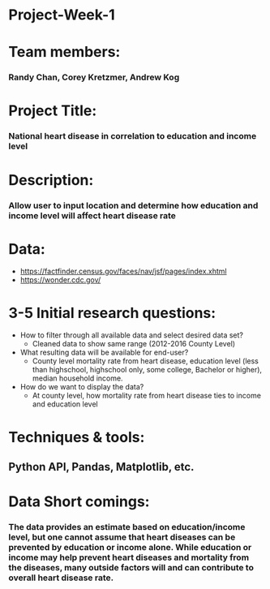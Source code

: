 # Project-Week-1

# Team members: 
### Randy Chan, Corey Kretzmer, Andrew Kog

# Project Title: 
### National heart disease in correlation to education and income level 

# Description: 
### Allow user to input location and determine how education and income level will affect heart disease rate

# Data: 
* https://factfinder.census.gov/faces/nav/jsf/pages/index.xhtml
* https://wonder.cdc.gov/

# 3-5 Initial research questions: 
* How to filter through all available data and select desired data set?
	* Cleaned data to show same range (2012-2016 County Level)
* What resulting data will be available for end-user?
	* County level mortality rate from heart disease, education level (less than highschool, highschool only, some college, Bachelor or higher), median household income.
* How do we want to display the data?
	* At county level, how mortality rate from heart disease ties to income and education level
				
# Techniques & tools: 
## Python API, Pandas, Matplotlib, etc.

# Data Short comings: 
### The data provides an estimate based on education/income level, but one cannot assume that heart diseases can be prevented by education or income alone. While education or income may help prevent heart diseases and mortality from the diseases, many outside factors will and can contribute to overall heart disease rate. 
